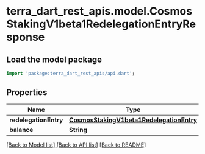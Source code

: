 # terra_dart_rest_apis.model.CosmosStakingV1beta1RedelegationEntryResponse

## Load the model package
```dart
import 'package:terra_dart_rest_apis/api.dart';
```

## Properties
Name | Type | Description | Notes
------------ | ------------- | ------------- | -------------
**redelegationEntry** | [**CosmosStakingV1beta1RedelegationEntry**](CosmosStakingV1beta1RedelegationEntry.md) |  | [optional] 
**balance** | **String** |  | [optional] 

[[Back to Model list]](../README.md#documentation-for-models) [[Back to API list]](../README.md#documentation-for-api-endpoints) [[Back to README]](../README.md)


